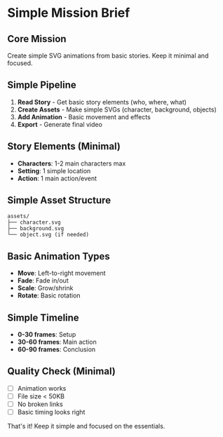 # Simple Mission Brief

## Core Mission
Create simple SVG animations from basic stories. Keep it minimal and focused.

## Simple Pipeline
1. **Read Story** - Get basic story elements (who, where, what)
2. **Create Assets** - Make simple SVGs (character, background, objects)
3. **Add Animation** - Basic movement and effects
4. **Export** - Generate final video

## Story Elements (Minimal)
- **Characters**: 1-2 main characters max
- **Setting**: 1 simple location
- **Action**: 1 main action/event

## Simple Asset Structure
```
assets/
├── character.svg
├── background.svg
└── object.svg (if needed)
```

## Basic Animation Types
- **Move**: Left-to-right movement
- **Fade**: Fade in/out
- **Scale**: Grow/shrink
- **Rotate**: Basic rotation

## Simple Timeline
- **0-30 frames**: Setup
- **30-60 frames**: Main action
- **60-90 frames**: Conclusion

## Quality Check (Minimal)
- [ ] Animation works
- [ ] File size < 50KB
- [ ] No broken links
- [ ] Basic timing looks right

That's it! Keep it simple and focused on the essentials.
